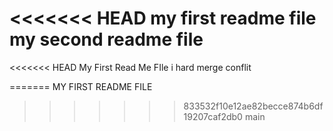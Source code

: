 <<<<<<< HEAD
 my first readme file 
 my second readme file
=======
<<<<<<< HEAD
My First Read Me FIle
i hard merge conflit 

=======
MY FIRST README FILE
>>>>>>> 833532f10e12ae82becce874b6df19207caf2db0
>>>>>>> main
